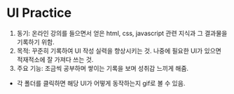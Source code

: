 # UI Practice

1. 동기: 온라인 강의를 들으면서 얻은 html, css, javascript 관련 지식과 그 결과물을 기록하기 위함.
2. 목적: 꾸준히 기록하여 UI 작성 실력을 향상시키는 것. 나중에 필요한 UI가 있으면 적재적소에 잘 가져다 쓰는 것.
3. 주요 기능: 조금씩 공부하며 쌓이는 기록을 보며 성취감 느끼게 해줌.

- 각 폴더를 클릭하면 해당 UI가 어떻게 동작하는지 gif로 볼 수 있음.
